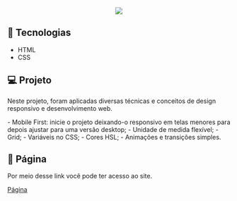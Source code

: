 
<div align = "center">
<img src="https://github.com/frank-cardoso/Project-Blog-de-gatos/issues/1#issue-1969722658"/>
</div>

<h2>🚀 Tecnologias</h2>
<ul>
  <li>HTML</li>
  <li>CSS</li>
</ul>
<h2>💻 Projeto</h2>
<p>Neste projeto, foram aplicadas diversas técnicas e conceitos de design responsivo e desenvolvimento web.</p>
<p>- Mobile First: inicie o projeto deixando-o responsivo em telas menores para depois ajustar para uma versão desktop;
- Unidade de medida flexível;
- Grid;
- Variáveis no CSS;
- Cores HSL;
- Animações e transições simples.</p>
</ul>

<h2>🔗 Página</h2>
<p>Por meio desse link você pode ter acesso ao site.</p>
<a href="" target="_blank">Página</a>
